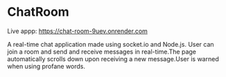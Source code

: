 # ChatRoom
Live appp: https://chat-room-9uev.onrender.com

A real-time chat application made using socket.io and Node.js. User can join a room and send and receive messages in real-time.The page automatically scrolls down upon receiving a new message.User is warned when using profane words.

